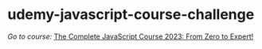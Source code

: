 # udemy-javascript-course-challenge

*Go to course:*
[The Complete JavaScript Course 2023: From Zero to Expert!
](https://www.udemy.com/course/the-complete-javascript-course/)
